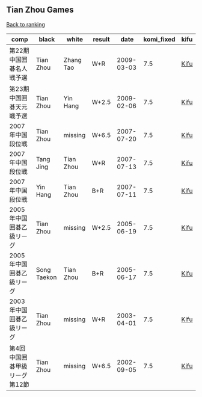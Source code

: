 ## Tian Zhou Games

[Back to ranking](index.md)




| **comp** | **black** | **white** | **result** | **date** | **komi_fixed** | **kifu** | 
| --- | --- | --- | --- | --- | --- | --- |
| 第22期中国囲碁名人戦予選 | Tian Zhou | Zhang Tao | W+R | 2009-03-03 | 7.5 | [Kifu](https://kifudepot.net/kifucontents.php?id=sAqajvkoG8k3ZPraVGkAmg%3D%3D) | 
| 第23期中国囲碁天元戦予選 | Tian Zhou | Yin Hang | W+2.5 | 2009-02-06 | 7.5 | [Kifu](https://kifudepot.net/kifucontents.php?id=hclcK%2B2cErmYZiVLUgTVng%3D%3D) | 
| 2007年中国段位戦 | Tian Zhou | missing | W+6.5 | 2007-07-20 | 7.5 | [Kifu](https://kifudepot.net/kifucontents.php?id=5M%2FocBueOwlQpl065fxSaA%3D%3D) | 
| 2007年中国段位戦 | Tang Jing | Tian Zhou | W+R | 2007-07-13 | 7.5 | [Kifu](https://kifudepot.net/kifucontents.php?id=E1tPgQ2QKxz5f13iSqG55A%3D%3D) | 
| 2007年中国段位戦 | Yin Hang | Tian Zhou | B+R | 2007-07-11 | 7.5 | [Kifu](https://kifudepot.net/kifucontents.php?id=jFeHSfjJqdI5cI808yrIjg%3D%3D) | 
| 2005年中国囲碁乙級リーグ | Tian Zhou | missing | W+2.5 | 2005-06-19 | 7.5 | [Kifu](https://kifudepot.net/kifucontents.php?id=ndTJjCNfpw3A4jMjz2dhvw%3D%3D) | 
| 2005年中国囲碁乙級リーグ | Song Taekon | Tian Zhou | B+R | 2005-06-17 | 7.5 | [Kifu](https://kifudepot.net/kifucontents.php?id=tq8mvSAAYFV2T74ZhlwgKA%3D%3D) | 
| 2003年中国囲碁乙級リーグ | Tian Zhou | missing | W+R | 2003-04-01 | 7.5 | [Kifu](https://kifudepot.net/kifucontents.php?id=kd%2BcA%2Fx2VViTsl1o36aqJw%3D%3D) | 
| 第4回中国囲碁甲級リーグ第12節 | Tian Zhou | missing | W+6.5 | 2002-09-05 | 7.5 | [Kifu](https://kifudepot.net/kifucontents.php?id=eLekfoYuBS5ks9ByLHQzaA%3D%3D) |




